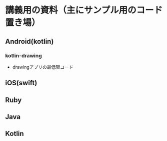 # 講義用の資料（主にサンプル用のコード置き場） 

## Android(kotlin)

### kotlin-drawing
 - drawingアプリの最低限コード

## iOS(swift)

## Ruby

## Java

## Kotlin
